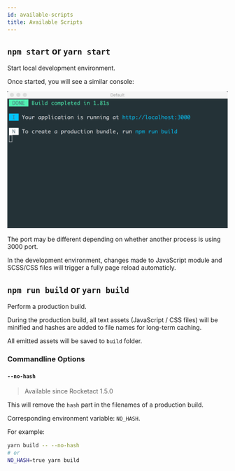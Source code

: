 ```yaml
---
id: available-scripts
title: Available Scripts
---
```


## `npm start` or `yarn start`

Start local development environment.

Once started, you will see a similar console:

![](assets/development-environment-console.png)

The port may be different depending on whether another process is using 3000 port.

In the development environment, changes made to JavaScript module and SCSS/CSS files will trigger a fully page reload automaticly.

## `npm run build` or `yarn build`

Perform a production build.

During the production build, all text assets (JavaScript / CSS files) will be minified and hashes are added to file names for long-term caching.

All emitted assets will be saved to `build` folder.

### Commandline Options

#### `--no-hash`

> Available since Rocketact 1.5.0

This will remove the `hash` part in the filenames of a production build.

Corresponding environment variable: `NO_HASH`.

For example:

```bash
yarn build -- --no-hash
# or
NO_HASH=true yarn build
```